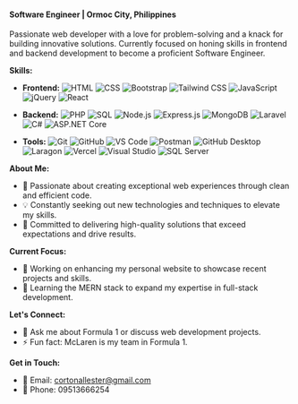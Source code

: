 #### Software Engineer | Ormoc City, Philippines
Passionate web developer with a love for problem-solving and a knack for building innovative solutions. Currently focused on honing skills in frontend and backend development to become a proficient Software Engineer.

**Skills:**
- **Frontend:** 
  ![HTML](https://img.shields.io/badge/HTML-E34F26?style=flat-square&logo=html5&logoColor=white)
  ![CSS](https://img.shields.io/badge/CSS-1572B6?style=flat-square&logo=css3&logoColor=white)
  ![Bootstrap](https://img.shields.io/badge/Bootstrap-563D7C?style=flat-square&logo=bootstrap&logoColor=white)
  ![Tailwind CSS](https://img.shields.io/badge/Tailwind_CSS-38B2AC?style=flat-square&logo=tailwind-css&logoColor=white)
  ![JavaScript](https://img.shields.io/badge/JavaScript-F7DF1E?style=flat-square&logo=javascript&logoColor=black)
  ![jQuery](https://img.shields.io/badge/jQuery-0769AD?style=flat-square&logo=jquery&logoColor=white)
  ![React](https://img.shields.io/badge/React-61DAFB?style=flat-square&logo=react&logoColor=black)
  
- **Backend:** 
  ![PHP](https://img.shields.io/badge/PHP-777BB4?style=flat-square&logo=php&logoColor=white)
  ![SQL](https://img.shields.io/badge/SQL-4479A1?style=flat-square&logo=mysql&logoColor=white)
  ![Node.js](https://img.shields.io/badge/Node.js-339933?style=flat-square&logo=node.js&logoColor=white)
  ![Express.js](https://img.shields.io/badge/Express.js-000000?style=flat-square&logo=express&logoColor=white)
  ![MongoDB](https://img.shields.io/badge/MongoDB-47A248?style=flat-square&logo=mongodb&logoColor=white)
  ![Laravel](https://img.shields.io/badge/Laravel-FF2D20?style=flat-square&logo=laravel&logoColor=white)
  ![C#](https://img.shields.io/badge/C%23-239120?style=flat-square&logo=c-sharp&logoColor=white) <!-- C# for Backend -->
  ![ASP.NET Core](https://img.shields.io/badge/ASP.NET_Core-512BD4?style=flat-square&logo=.net&logoColor=white) <!-- C# for Backend -->
  
- **Tools:** 
  ![Git](https://img.shields.io/badge/Git-F05032?style=flat-square&logo=git&logoColor=white)
  ![GitHub](https://img.shields.io/badge/GitHub-181717?style=flat-square&logo=github&logoColor=white)
  ![VS Code](https://img.shields.io/badge/VS_Code-007ACC?style=flat-square&logo=visual-studio-code&logoColor=white)
  ![Postman](https://img.shields.io/badge/Postman-FF6C37?style=flat-square&logo=postman&logoColor=white)
  ![GitHub Desktop](https://img.shields.io/badge/GitHub_Desktop-6f42c1?style=flat-square&logo=github&logoColor=white)
  ![Laragon](https://img.shields.io/badge/Laragon-0082FC?style=flat-square&logo=laragon&logoColor=white)
  ![Vercel](https://img.shields.io/badge/Vercel-000000?style=flat-square&logo=vercel&logoColor=white)
  ![Visual Studio](https://img.shields.io/badge/Visual_Studio-5C2D91?style=flat-square&logo=visual-studio&logoColor=white)
  ![SQL Server](https://img.shields.io/badge/SQL_Server-CC2927?style=flat-square&logo=microsoft-sql-server&logoColor=white)

**About Me:**
- 🚀 Passionate about creating exceptional web experiences through clean and efficient code.
- 💡 Constantly seeking out new technologies and techniques to elevate my skills.
- 🌟 Committed to delivering high-quality solutions that exceed expectations and drive results.

**Current Focus:**
- 🔭 Working on enhancing my personal website to showcase recent projects and skills.
- 🌱 Learning the MERN stack to expand my expertise in full-stack development.

**Let's Connect:**
- 💬 Ask me about Formula 1 or discuss web development projects.
- ⚡ Fun fact: McLaren is my team in Formula 1.

**Get in Touch:**
- 📧 Email: cortonallester@gmail.com
- 📱 Phone: 09513666254
